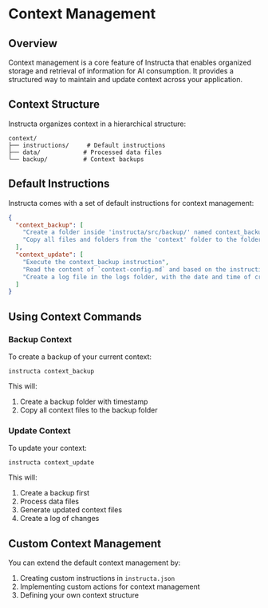 # Context Management

## Overview

Context management is a core feature of Instructa that enables organized storage and retrieval of information for AI consumption. It provides a structured way to maintain and update context across your application.

## Context Structure

Instructa organizes context in a hierarchical structure:

```
context/
├── instructions/     # Default instructions
├── data/            # Processed data files
└── backup/          # Context backups
```

## Default Instructions

Instructa comes with a set of default instructions for context management:

```json
{
  "context_backup": [
    "Create a folder inside 'instructa/src/backup/' named context_backup_[current date in epoch format]",
    "Copy all files and folders from the 'context' folder to the folder created in the previous action to create a backup of the current context"
  ],
  "context_update": [
    "Execute the context_backup instruction",
    "Read the content of `context-config.md` and based on the instructions contained therein, analyze each file and its data located in `src/data/` to generate `.md` files within the `context/` folder. Each generated `.md` file must be modularized by subject or functionality, have a clear structure with titles and subtitles, contain only useful, detailed, and well-written information for consumption by LLM, and when including raw data or interpretations of graphs and the like, use ASCII to create the necessary forms, tables, and graphs for explanations",
    "Create a log file in the logs folder, with the date and time of creation in the name. Containing the names of files read to compose that context, the names of generated files, date and time of execution, as well as the prompts used in the process and the differences between the created context files and those from the last backup if it exists. (save the changed line number and example of before and after the change)"
  ]
}
```

## Using Context Commands

### Backup Context

To create a backup of your current context:

```
instructa context_backup
```

This will:
1. Create a backup folder with timestamp
2. Copy all context files to the backup folder

### Update Context

To update your context:

```
instructa context_update
```

This will:
1. Create a backup first
2. Process data files
3. Generate updated context files
4. Create a log of changes

## Custom Context Management

You can extend the default context management by:

1. Creating custom instructions in `instructa.json`
2. Implementing custom actions for context management
3. Defining your own context structure 